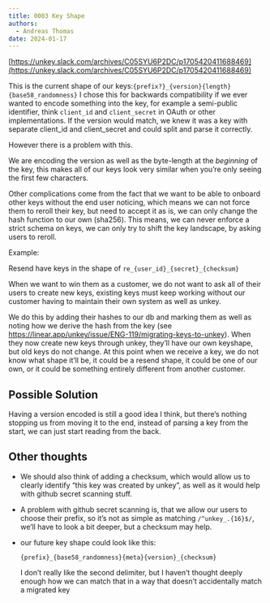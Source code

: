 ```yaml
---
title: 0003 Key Shape
authors:
  - Andreas Thomas
date: 2024-01-17
---
```



[https://unkey.slack.com/archives/C05SYU6P2DC/p1705420411688469](https://unkey.slack.com/archives/C05SYU6P2DC/p1705420411688469)

This is the current shape of our keys:`{prefix?}_{version}{length}{base58_randomness}`
I chose this for backwards compatibility if we ever wanted to encode something into the key, for example a semi-public identifier, think `client_id` and `client_secret` in OAuth or other implementations. If the version would match, we knew it was a key with separate client_id and client_secret and could split and parse it correctly.

However there is a problem with this.

We are encoding the version as well as the byte-length at the *beginning* of the key, this makes all of our keys look very similar when you’re only seeing the first few characters.

Other complications come from the fact that we want to be able to onboard other keys without the end user noticing, which means we can not force them to reroll their key, but need to accept it as is, we can only change the hash function to our own (sha256). This means, we can never enforce a strict schema on keys, we can only try to shift the key landscape, by asking users to reroll.

Example:

Resend have keys in the shape of `re_{user_id}_{secret}_{checksum}`

When we want to win them as a customer, we do not want to ask all of their users to create new keys, existing keys must keep working without our customer having to maintain their own system as well as unkey.

We do this by adding their hashes to our db and marking them as well as noting how we derive the hash from the key (see https://linear.app/unkey/issue/ENG-119/migrating-keys-to-unkey).  When they now create new keys through unkey, they’ll have our own keyshape, but old keys do not change.
At this point when we receive a key, we do not know what shape it’ll be, it could be a resend shape, it could be one of our own, or it could be something entirely different from another customer.

## Possible Solution

Having a version encoded is still a good idea I think, but there’s nothing stopping us from moving it to the end, instead of parsing a key from the start, we can just start reading from the back.

## Other thoughts

- We should also think of adding a checksum, which would allow us to clearly identify “this key was created by unkey”, as well as it would help with github secret scanning stuff.
- A problem with github secret scanning is, that we allow our users to choose their prefix, so it’s not as simple as matching `/^unkey_.{16}$/`, we’ll have to look a bit deeper, but a checksum may help.
- our future key shape could look like this:

    ```tsx
    {prefix}_{base58_randomness}{meta}{version}_{checksum}
    ```

    I don’t really like the second delimiter, but I haven’t thought deeply enough how we can match that in a way that doesn’t accidentally match a migrated key
